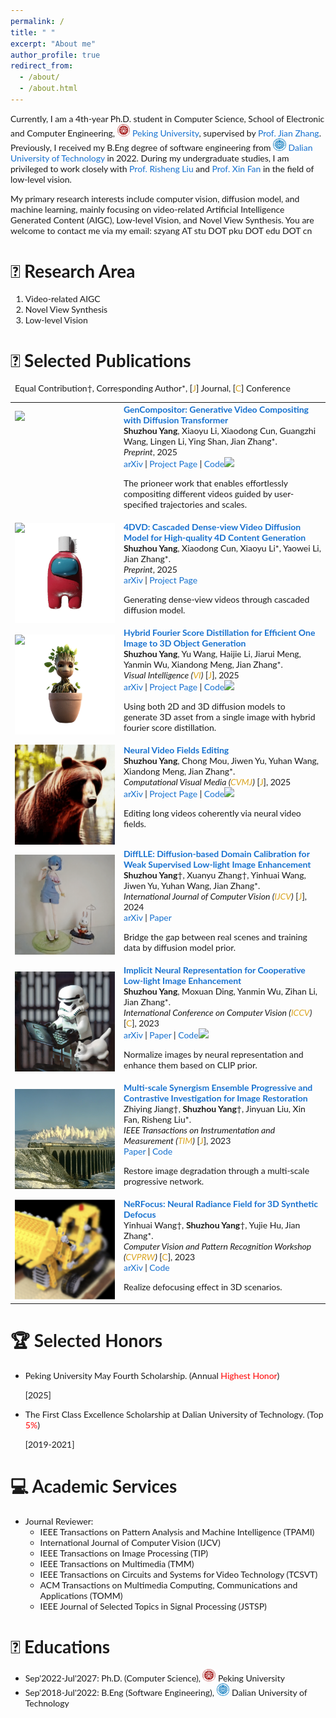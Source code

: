 ```yaml
---
permalink: /
title: " "
excerpt: "About me"
author_profile: true
redirect_from: 
  - /about/
  - /about.html
---
```


Currently, I am a 4th-year Ph.D. student in Computer Science, School of Electronic and Computer Engineering, <img src="/files/PKU.png" alt="PKU" width="20.842" height="20"> [Peking University](https://www.pku.edu.cn/), supervised by [Prof. Jian Zhang](https://jianzhang.tech/). Previously, I received my B.Eng degree of software engineering from <img src="/files/DLUT.png" alt="DLUT" width="20.842" height="20"> [Dalian University of Technology](https://en.dlut.edu.cn/) in 2022. During my undergraduate studies, I am privileged to work closely with [Prof. Risheng Liu](https://rsliu.tech/) and [Prof. Xin Fan](https://scholar.google.com/citations?user=vLN1njoAAAAJ&hl=zh-CN) in the field of low-level vision.

My primary research interests include computer vision, diffusion model, and machine learning, mainly focusing on video-related Artificial Intelligence Generated Content (AIGC), Low-level Vision, and Novel View Synthesis. You are welcome to contact me via my email: szyang AT stu DOT pku DOT edu DOT cn

# 📜 Research Area
1. Video-related AIGC
2. Novel View Synthesis
3. Low-level Vision

# 📝 Selected Publications
<style type="text/css">
    /* Color scheme stolen from Sergey Karayev */
    a {
    color: #1772d0;
    text-decoration:none !important;
    }
    a:focus, a:hover {
    color: #f09228;
    text-decoration:none !important;
    }
    table,td,th,tr{
    	border:none !important;
    }
    body,td,th,tr,p,a {
    font-family: 'Lato', Verdana, Helvetica, sans-serif;
    font-size: 14px
    }
    strong {
    font-family: 'Lato', Verdana, Helvetica, sans-serif;
    font-size: 14px;
    }
    heading {
    font-family: 'Lato', Verdana, Helvetica, sans-serif;
    font-size: 22px;
    }
    papertitle {
    font-family: 'Lato', Verdana, Helvetica, sans-serif;
    font-size: 14px;
    font-weight: 700
    }
    papertitle_just {
    font-family: 'Lato', Verdana, Helvetica, sans-serif;
    font-size: 14px;
    font-weight: 700;
    text-align: justify
    }
    name {
    font-family: 'Lato', Verdana, Helvetica, sans-serif;
    font-size: 32px;
    }
    .one
    {
    width: 160px;
    height: 160px;
    position: relative;
    }
    .two
    {
    width: 160px;
    height: 160px;
    position: absolute;
    transition: opacity .2s ease-in-out;
    -moz-transition: opacity .2s ease-in-out;
    -webkit-transition: opacity .2s ease-in-out;
    }
    .fade {
     transition: opacity .2s ease-in-out;
     -moz-transition: opacity .2s ease-in-out;
     -webkit-transition: opacity .2s ease-in-out;
    }
    span.highlight {
        background-color: #ffffd0;
    }
</style>
<!-- ################################  CONTENT START  ##################################################-->
<table width="100%" align="center" border="0" cellspacing="0" cellpadding="10">
<tbody>
&ensp;Equal Contribution†, Corresponding Author*, [<font color=GoldenRod>J</font>] Journal, [<font color=GoldenRod>C</font>] Conference
<!-- ###################################################################################################-->
<tr onmouseout="gencompositor_stop()" onmouseover="gencompositor_start()" >
<td width="20%">
<div class="one">
<div class="two" id = 'gencompositor_image'><img src='./files/gencompositor_after.gif'></div>
<img src='./files/gencompositor_before.gif'>
</div>
<script type="text/javascript">
function gencompositor_start() {
document.getElementById('gencompositor_image').style.opacity = "1";
}
function gencompositor_stop() {
document.getElementById('gencompositor_image').style.opacity = "0";
}
gencompositor_stop()
</script>
</td>
<td valign="top" width="80%">
  <a href="https://arxiv.org/abs/2509.02460">
    <papertitle_just>GenCompositor: Generative Video Compositing with Diffusion Transformer</papertitle_just>     
  </a>
  <br>
  <strong>Shuzhou Yang</strong>, Xiaoyu Li, Xiaodong Cun, Guangzhi Wang, Lingen Li, Ying Shan, Jian Zhang*.
  <br>
<em>Preprint</em>, 2025 <br>
<a href="https://arxiv.org/abs/2509.02460">arXiv</a>
|
<a href="https://gencompositor.github.io/">Project Page</a>
|
<a href="https://github.com/TencentARC/GenCompositor">Code<img src="https://img.shields.io/github/stars/TencentARC/GenCompositor?style=social&label=Stars"></a>
<p></p>
<p>The prioneer work that enables effortlessly compositing different videos guided by user-specified trajectories and scales.</p>
</td>
</tr>
<!-- ###################################################################################################-->
  
<!-- ###################################################################################################-->
<tr onmouseout="d4vd_stop()" onmouseover="d4vd_start()" >
<td width="20%">
<div class="one">
<div class="two" id = '4dvd_image'><img src='./files/4dvd_after.gif'></div>
<img src='./files/4dvd_before.gif'>
</div>
<script type="text/javascript">
function d4vd_start() {
document.getElementById('4dvd_image').style.opacity = "1";
}
function d4vd_stop() {
document.getElementById('4dvd_image').style.opacity = "0";
}
d4vd_stop()
</script>
</td>
<td valign="top" width="80%">
  <a href="https://arxiv.org/abs/2508.04467">
    <papertitle_just>4DVD: Cascaded Dense-view Video Diffusion Model for High-quality 4D Content Generation</papertitle_just>     
  </a>
  <br>
  <strong>Shuzhou Yang</strong>, Xiaodong Cun, Xiaoyu Li*, Yaowei Li, Jian Zhang*.
  <br>
<em>Preprint</em>, 2025 <br>
<a href="https://arxiv.org/abs/2508.04467">arXiv</a>
|
<a href="https://4dvd.github.io/">Project Page</a>
<p></p>
<p>Generating dense-view videos through cascaded diffusion model.</p>
</td>
</tr>
<!-- ###################################################################################################-->
  
<!-- ###################################################################################################-->
<tr onmouseout="fourier123_stop()" onmouseover="fourier123_start()" >
<td width="20%">
<div class="one">
<div class="two" id = 'fourier123_image'><img src='./files/fourier123_after.gif'></div>
<img src='./files/fourier123_before.png'>
</div>
<script type="text/javascript">
function fourier123_start() {
document.getElementById('fourier123_image').style.opacity = "1";
}
function fourier123_stop() {
document.getElementById('fourier123_image').style.opacity = "0";
}
fourier123_stop()
</script>
</td>
<td valign="top" width="80%">
  <a href="https://arxiv.org/abs/2405.20669">
    <papertitle_just>Hybrid Fourier Score Distillation for Efficient One Image to 3D Object Generation</papertitle_just>     
  </a>
  <br>
  <strong>Shuzhou Yang</strong>, Yu Wang, Haijie Li, Jiarui Meng, Yanmin Wu, Xiandong Meng, Jian Zhang*.
  <br>
<em>Visual Intelligence (<font color=GoldenRod>VI</font>)</em> [<font color=GoldenRod>J</font>], 2025 <br>
<a href="https://arxiv.org/abs/2405.20669">arXiv</a>
|
<a href="https://fourier1-to-3.github.io/">Project Page</a>
|
<a href="https://github.com/Ysz2022/Fourier123">Code<img src="https://img.shields.io/github/stars/Ysz2022/Fourier123?style=social&label=Stars"></a>
<p></p>
<p>Using both 2D and 3D diffusion models to generate 3D asset from a single image with hybrid fourier score distillation.</p>
</td>
</tr>
<!-- ###################################################################################################-->
  
<!-- ###################################################################################################-->
<tr onmouseout="nvedit_stop()" onmouseover="nvedit_start()" >
<td width="20%">
<div class="one">
<div class="two" id = 'nvedit_image'><img src='./files/nvedit_after.gif'></div>
<img src='./files/nvedit_before.gif'>
</div>
<script type="text/javascript">
function nvedit_start() {
document.getElementById('nvedit_image').style.opacity = "1";
}
function nvedit_stop() {
document.getElementById('nvedit_image').style.opacity = "0";
}
nvedit_stop()
</script>
</td>
<td valign="top" width="80%">
  <a href="https://arxiv.org/abs/2312.08882">
    <papertitle_just>Neural Video Fields Editing</papertitle_just>     
  </a>
  <br>
  <strong>Shuzhou Yang</strong>, Chong Mou, Jiwen Yu, Yuhan Wang, Xiandong Meng, Jian Zhang*.
  <br>
<em>Computational Visual Media (<font color=GoldenRod>CVMJ</font>)</em> [<font color=GoldenRod>J</font>], 2025 <br>
<a href="https://arxiv.org/abs/2312.08882">arXiv</a>
|
<a href="https://nvedit.github.io/">Project Page</a>
|
<a href="https://github.com/Ysz2022/NVEdit">Code<img src="https://img.shields.io/github/stars/Ysz2022/NVEdit?style=social&label=Stars"></a>
<p></p>
<p>Editing long videos coherently via neural video fields.</p>
</td>
</tr>
<!-- ###################################################################################################-->
  
<!-- ###################################################################################################-->
<tr onmouseout="difflle_stop()" onmouseover="difflle_start()" >
<td width="20%">
<div class="one">
<div class="two" id = 'difflle_image'><img src='./files/difflle_after.png'></div>
<img src='./files/difflle_before.png'>
</div>
<script type="text/javascript">
function difflle_start() {
document.getElementById('difflle_image').style.opacity = "1";
}
function difflle_stop() {
document.getElementById('difflle_image').style.opacity = "0";
}
difflle_stop()
</script>
</td>
<td valign="top" width="80%">
  <a href="https://link.springer.com/article/10.1007/s11263-024-02292-4">
    <papertitle_just>DiffLLE: Diffusion-based Domain Calibration for Weak Supervised Low-light Image Enhancement</papertitle_just>     
  </a>
  <br>
  <strong>Shuzhou Yang</strong>†, Xuanyu Zhang†, Yinhuai Wang, Jiwen Yu, Yuhan Wang, Jian Zhang*.
  <br>
<em>International Journal of Computer Vision (<font color=GoldenRod>IJCV</font>)</em> [<font color=GoldenRod>J</font>], 2024 <br>
<a href="https://arxiv.org/abs/2308.09279">arXiv</a>
|
<a href="https://link.springer.com/article/10.1007/s11263-024-02292-4">Paper</a>
<p></p>
<p>Bridge the gap between real scenes and training data by diffusion model prior.</p>
</td>
</tr>
<!-- ###################################################################################################-->

<!-- ###################################################################################################-->
<tr onmouseout="nerco_stop()" onmouseover="nerco_start()" >
<td width="20%">
<div class="one">
<div class="two" id = 'nerco_image'><img src='./files/nerco_after.png'></div>
<img src='./files/nerco_before.png'>
</div>
<script type="text/javascript">
function nerco_start() {
document.getElementById('nerco_image').style.opacity = "1";
}
function nerco_stop() {
document.getElementById('nerco_image').style.opacity = "0";
}
nerco_stop()
</script>
</td>
<td valign="top" width="80%">
  <a href="https://openaccess.thecvf.com/content/ICCV2023/html/Yang_Implicit_Neural_Representation_for_Cooperative_Low-light_Image_Enhancement_ICCV_2023_paper.html">
    <papertitle_just>Implicit Neural Representation for Cooperative Low-light Image Enhancement</papertitle_just>     
  </a>
  <br>
  <strong>Shuzhou Yang</strong>, Moxuan Ding, Yanmin Wu, Zihan Li, Jian Zhang*.
  <br>
<em>International Conference on Computer Vision (<font color=GoldenRod>ICCV</font>)</em> [<font color=GoldenRod>C</font>], 2023 <br>
<a href="https://arxiv.org/abs/2303.11722">arXiv</a>
|
<a href="https://openaccess.thecvf.com/content/ICCV2023/html/Yang_Implicit_Neural_Representation_for_Cooperative_Low-light_Image_Enhancement_ICCV_2023_paper.html">Paper</a>
|
<a href="https://github.com/Ysz2022/NeRCo">Code<img src="https://img.shields.io/github/stars/Ysz2022/NeRCo?style=social&label=Stars"></a>
<p></p>
<p>Normalize images by neural representation and enhance them based on CLIP prior.</p>
</td>
</tr>
<!-- ###################################################################################################-->

<!-- ###################################################################################################-->
<tr onmouseout="sepc_stop()" onmouseover="sepc_start()" >
<td width="20%">
<div class="one">
<div class="two" id = 'sepc_image'><img src='./files/sepc_after.png'></div>
<img src='./files/sepc_before.png'>
</div>
<script type="text/javascript">
function sepc_start() {
document.getElementById('sepc_image').style.opacity = "1";
}
function sepc_stop() {
document.getElementById('sepc_image').style.opacity = "0";
}
sepc_stop()
</script>
</td>
<td valign="top" width="80%">
  <a href="https://ieeexplore.ieee.org/document/10363208">
    <papertitle_just>Multi-scale Synergism Ensemble Progressive and Contrastive Investigation for Image Restoration</papertitle_just>     
  </a>
  <br>
  Zhiying Jiang†, <strong>Shuzhou Yang</strong>†, Jinyuan Liu, Xin Fan, Risheng Liu*.
  <br>
<em>IEEE Transactions on Instrumentation and Measurement (<font color=GoldenRod>TIM</font>)</em> [<font color=GoldenRod>J</font>], 2023 <br>
<a href="https://ieeexplore.ieee.org/document/10363208">Paper</a>
|
<a href="https://github.com/Ysz2022/SEPC">Code</a>
<p></p>
<p>Restore image degradation through a multi-scale progressive network.</p>
</td>
</tr>
<!-- ###################################################################################################-->

<!-- ###################################################################################################-->
<tr onmouseout="nerfocus_stop()" onmouseover="nerfocus_start()" >
<td width="20%">
<div class="one">
<div class="two" id = 'nerfocus_image'><img src='./files/nerfocus_after.png'></div>
<img src='./files/nerfocus_before.png'>
</div>
<script type="text/javascript">
function nerfocus_start() {
document.getElementById('nerfocus_image').style.opacity = "1";
}
function nerfocus_stop() {
document.getElementById('nerfocus_image').style.opacity = "0";
}
nerfocus_stop()
</script>
</td>
<td valign="top" width="80%">
  <a href="https://arxiv.org/abs/2203.05189">
    <papertitle_just>NeRFocus: Neural Radiance Field for 3D Synthetic Defocus</papertitle_just>     
  </a>
  <br>
  Yinhuai Wang†, <strong>Shuzhou Yang</strong>†, Yujie Hu, Jian Zhang*.
  <br>
<em>Computer Vision and Pattern Recognition Workshop (<font color=GoldenRod>CVPRW</font>)</em> [<font color=GoldenRod>C</font>], 2023 <br>
<a href="https://arxiv.org/abs/2203.05189">arXiv</a>
|
<a href="https://github.com/wyhuai/NeRFocus">Code</a>
<p></p>
<p>Realize defocusing effect in 3D scenarios.</p>
</td>
</tr>
<!-- ###################################################################################################-->
</tbody></table>


# 🏆 Selected Honors
- Peking University May Fourth Scholarship. (Annual <font color=red>Highest Honor</font>) <p align="left">[2025]</p>
- The First Class Excellence Scholarship at Dalian University of Technology. (Top <font color=red>5\%</font>) <p align="left">[2019-2021]</p>

# 💻 Academic Services
- Journal Reviewer:
  - IEEE Transactions on Pattern Analysis and Machine Intelligence (TPAMI)
  - International Journal of Computer Vision (IJCV)
  - IEEE Transactions on Image Processing (TIP)
  - IEEE Transactions on Multimedia (TMM)
  - IEEE Transactions on Circuits and Systems for Video Technology (TCSVT)
  - ACM Transactions on Multimedia Computing, Communications and Applications (TOMM)
  - IEEE Journal of Selected Topics in Signal Processing (JSTSP)

# 🏫 Educations
- Sep'2022-Jul'2027: Ph.D. (Computer Science), <img src="/files/PKU.png" alt="PKU" width="20.842" height="20"> Peking University
- Sep'2018-Jul'2022: B.Eng (Software Engineering), <img src="/files/DLUT.png" alt="DLUT" width="20.842" height="20"> Dalian University of Technology
